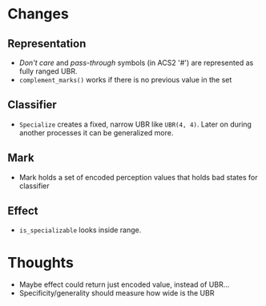 # Changes
## Representation
- _Don't care_ and _pass-through_ symbols (in ACS2 '#') are represented as fully ranged UBR.
- `complement_marks()` works if there is no previous value in the set

## Classifier
- `Specialize` creates a fixed, narrow UBR like `UBR(4, 4)`. Later on during another processes it can be generalized more.

## Mark
- Mark holds a set of encoded perception values that holds bad states for classifier

## Effect
- `is_specializable` looks inside range.

# Thoughts
- Maybe effect could return just encoded value, instead of UBR...
- Specificity/generality should measure how wide is the UBR